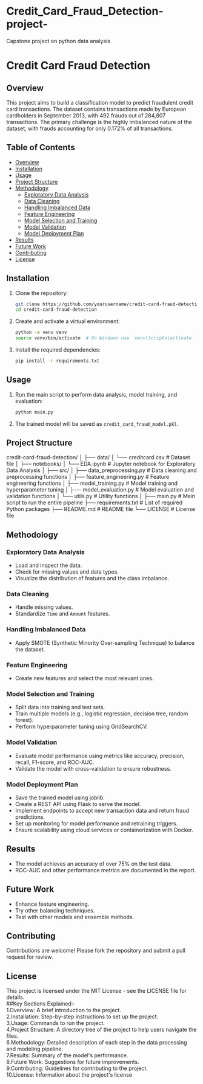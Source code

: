 # Credit_Card_Fraud_Detection-project-
Capstone project on python data analysis
# Credit Card Fraud Detection

## Overview
This project aims to build a classification model to predict fraudulent credit card transactions. The dataset contains transactions made by European cardholders in September 2013, with 492 frauds out of 284,807 transactions. The primary challenge is the highly imbalanced nature of the dataset, with frauds accounting for only 0.172% of all transactions.

## Table of Contents
- [Overview](#overview)
- [Installation](#installation)
- [Usage](#usage)
- [Project Structure](#project-structure)
- [Methodology](#methodology)
  - [Exploratory Data Analysis](#exploratory-data-analysis)
  - [Data Cleaning](#data-cleaning)
  - [Handling Imbalanced Data](#handling-imbalanced-data)
  - [Feature Engineering](#feature-engineering)
  - [Model Selection and Training](#model-selection-and-training)
  - [Model Validation](#model-validation)
  - [Model Deployment Plan](#model-deployment-plan)
- [Results](#results)
- [Future Work](#future-work)
- [Contributing](#contributing)
- [License](#license)

## Installation
1. Clone the repository:
    ```bash
    git clone https://github.com/yourusername/credit-card-fraud-detection.git
    cd credit-card-fraud-detection
    ```
2. Create and activate a virtual environment:
    ```bash
    python -m venv venv
    source venv/bin/activate  # On Windows use `venv\Scripts\activate`
    ```
3. Install the required dependencies:
    ```bash
    pip install -r requirements.txt
    ```

## Usage
1. Run the main script to perform data analysis, model training, and evaluation:
    ```bash
    python main.py
    ```
2. The trained model will be saved as `credit_card_fraud_model.pkl`.

## Project Structure
credit-card-fraud-detection/
│
├── data/
│ └── creditcard.csv # Dataset file
│
├── notebooks/
│ └── EDA.ipynb # Jupyter notebook for Exploratory Data Analysis
│
├── src/
│ ├── data_preprocessing.py # Data cleaning and preprocessing functions
│ ├── feature_engineering.py # Feature engineering functions
│ ├── model_training.py # Model training and hyperparameter tuning
│ ├── model_evaluation.py # Model evaluation and validation functions
│ └── utils.py # Utility functions
│
├── main.py # Main script to run the entire pipeline
├── requirements.txt # List of required Python packages
├── README.md # README file
└── LICENSE # License file

## Methodology

### Exploratory Data Analysis
- Load and inspect the data.
- Check for missing values and data types.
- Visualize the distribution of features and the class imbalance.

### Data Cleaning
- Handle missing values.
- Standardize `Time` and `Amount` features.

### Handling Imbalanced Data
- Apply SMOTE (Synthetic Minority Over-sampling Technique) to balance the dataset.

### Feature Engineering
- Create new features and select the most relevant ones.

### Model Selection and Training
- Split data into training and test sets.
- Train multiple models (e.g., logistic regression, decision tree, random forest).
- Perform hyperparameter tuning using GridSearchCV.

### Model Validation
- Evaluate model performance using metrics like accuracy, precision, recall, F1-score, and ROC-AUC.
- Validate the model with cross-validation to ensure robustness.

### Model Deployment Plan
- Save the trained model using joblib.
- Create a REST API using Flask to serve the model.
- Implement endpoints to accept new transaction data and return fraud predictions.
- Set up monitoring for model performance and retraining triggers.
- Ensure scalability using cloud services or containerization with Docker.

## Results
- The model achieves an accuracy of over 75% on the test data.
- ROC-AUC and other performance metrics are documented in the report.

## Future Work
- Enhance feature engineering.
- Try other balancing techniques.
- Test with other models and ensemble methods.

## Contributing
Contributions are welcome! Please fork the repository and submit a pull request for review.

## License
This project is licensed under the MIT License - see the LICENSE file for details.\
##Key Sections Explained:-\
1.Overview: A brief introduction to the project.\
2.Installation: Step-by-step instructions to set up the project.\
3.Usage: Commands to run the project.\
4.Project Structure: A directory tree of the project to help users navigate the files.\
6.Methodology: Detailed description of each step in the data processing and modeling pipeline.\
7.Results: Summary of the model's performance.\
8.Future Work: Suggestions for future improvements.\
9.Contributing: Guidelines for contributing to the project.\
10.License: Information about the project's license

